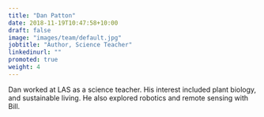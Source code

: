 ```yaml
---
title: "Dan Patton"
date: 2018-11-19T10:47:58+10:00
draft: false
image: "images/team/default.jpg"
jobtitle: "Author, Science Teacher"
linkedinurl: ""
promoted: true
weight: 4
---
```


Dan worked at LAS as a science teacher.  His interest included plant biology, and sustainable living.  He also explored robotics and remote sensing with Bill.
